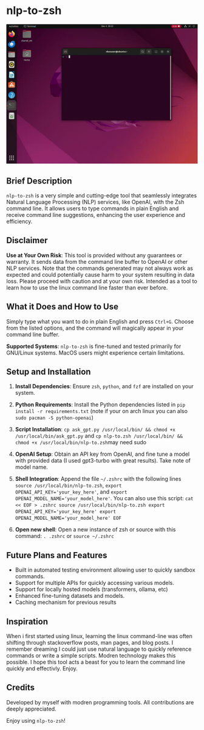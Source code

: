 # nlp-to-zsh

![GIF of usage](screenshots/this.gif)

## Brief Description
`nlp-to-zsh` is a very simple and cutting-edge tool that seamlessly integrates Natural Language Processing (NLP) services, like OpenAI, with the Zsh command line. It allows users to type commands in plain English and receive command line suggestions, enhancing the user experience and efficiency.

## Disclaimer
**Use at Your Own Risk**: This tool is provided without any guarantees or warranty. It sends data from the command line buffer to OpenAI or other NLP services. Note that the commands generated may not always work as expected and could potentially cause harm to your system resulting in data loss. Please proceed with caution and at your own risk. Intended as a tool to learn how to use the linux command line faster than ever before.

## What it Does and How to Use
Simply type what you want to do in plain English and press `Ctrl+G`. Choose from the listed options, and the command will magically appear in your command line buffer. 

**Supported Systems**: `nlp-to-zsh` is fine-tuned and tested primarily for GNU/Linux systems. MacOS users might experience certain limitations.

## Setup and Installation
1. **Install Dependencies**: Ensure `zsh`, `python`, and `fzf` are installed on your system.

2. **Python Requirements**: Install the Python dependencies listed in `pip install -r requirements.txt` (note if your on arch linux you can also `sudo pacman -S python-openai`)

3. **Script Installation**: `cp ask_gpt.py /usr/local/bin/ && chmod +x /usr/local/bin/ask_gpt.py` and `cp nlp-to.zsh /usr/local/bin/ && chmod +x /usr/local/bin/nlp-to.zsh`may need sudo

5. **OpenAI Setup**:
Obtain an API key from OpenAI, and fine tune a model with provided data (I used gpt3-turbo with great results). Take note of model name. 

6. **Shell Integration**: Append the file `~/.zshrc` with the following lines `source /usr/local/bin/nlp-to.zsh`, `export OPENAI_API_KEY='your_key_here'`, and `export OPENAI_MODEL_NAME='your_model_here'`. You can also use this script:
`cat << EOF > .zshrc
source /usr/local/bin/nlp-to.zsh
export OPENAI_API_KEY='your_key_here'
export OPENAI_MODEL_NAME='your_model_here'
EOF`

7. **Open new shell**: Open a new instance of zsh or source with this command: `. .zshrc` or `source ~/.zshrc`

## Future Plans and Features
- Built in automated testing environment allowing user to quickly sandbox commands.
- Support for multiple APIs for quickly accessing various models.
- Support for locally hosted models (transformers, ollama, etc)
- Enhanced fine-tuning datasets and models.
- Caching mechanism for previous results

## Inspiration
When i first started using linux, learning the linux command-line was often shifting through stackoverflow posts, man pages, and blog posts. I remember dreaming I could just use natural language to quickly reference commands or write a simple scripts. Modren technology makes this possible. I hope this tool acts a beast for you to learn the command line quickly and effectivly. Enjoy.

## Credits
Developed by myself with modren programming tools. All contributions are deeply appreciated.

Enjoy using `nlp-to-zsh`!
